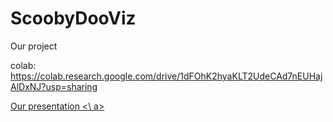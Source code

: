 # ScoobyDooViz

Our project

colab: https://colab.research.google.com/drive/1dFOhK2hyaKLT2UdeCAd7nEUHajAlDxNJ?usp=sharing 

<a href='https://docs.google.com/presentation/d/17agW62TbmnQMwlJbJrxqF9b0KHRPEPdmFUDjLIvLpbg/edit?usp=sharing'> Our presentation <\ a>

